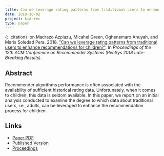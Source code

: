 ```yaml
---
title: Can we leverage rating patterns from traditional users to enhance recommendations for children?
date: 2018-10-02
project: kid-rec
type: paper
---
```


{: .citation}
Ion Madrazo Azpiazu, Micahel Green, Oghenemaro Anuyah, and Maria Soledad Pera. 2018. ["Can we leverage rating patterns from traditional users to enhance recommendations for children?"](#). In <cite>Proceedings of the 12th ACM Conference on Recommender Systems (RecSys 2018 Late-Breaking Results)</cite>.

## Abstract

Recommender algorithms performance is often associated with the availability of sufficient historical rating data. Unfortunately, when it comes to children, this data is seldom available. In this paper, we report on an initial analysis conducted to examine the degree to which data about traditional users, i.e., adults, can be leveraged to enhance the recommendation process for children.

## Links

* [Paper PDF](https://arxiv.org/pdf/1808.08274.pdf)
* [Published Version](https://recsys.acm.org/recsys18/)
* [Proceedings](https://dl.acm.org/citation.cfm?id=3240323)
